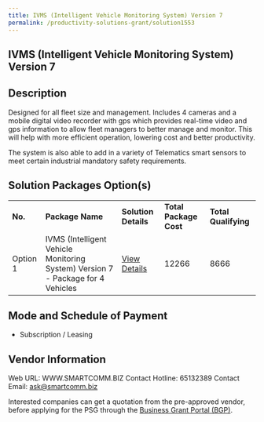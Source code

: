 ```yaml
---
title: IVMS (Intelligent Vehicle Monitoring System) Version 7
permalink: /productivity-solutions-grant/solution1553
---
```


## IVMS (Intelligent Vehicle Monitoring System) Version 7

## Description

Designed for all fleet size and management. 
Includes 4 cameras and a mobile digital video recorder with gps which provides real-time video and gps information to allow fleet managers to better manage and monitor. This will help with more efficient operation, lowering cost and better productivity.   

The system is also able to add in a variety of Telematics smart sensors to meet certain industrial mandatory safety requirements.

## Solution Packages Option(s)

<table>
<tr>
<td><b>No.</b></td>
<td><b>Package Name</b></td>
<td><b>Solution Details</b></td>
<td><b>Total Package Cost</b></td>
<td><b>Total Qualifying</b></td>
</tr>
<tr>
<td>Option 1</td>
<td>IVMS (Intelligent Vehicle Monitoring System) Version 7 - Package for 4 Vehicles</td>
<td><a href='https://www.gobusiness.gov.sg/images/psg/Desensitised_Smartcomms_20200410_Annex_3_Part_2.pdf'>View Details</a></td>
<td>12266</td>
<td>8666</td>
</tr>
</table>

## Mode and Schedule of Payment

 - Subscription / Leasing

## Vendor Information

 Web URL: WWW.SMARTCOMM.BIZ 
Contact Hotline: 65132389 
Contact Email: ask@smartcomm.biz 


Interested companies can get a quotation from the pre-approved vendor, before applying for the PSG through the <a href='https://www.businessgrants.gov.sg/'>Business Grant Portal (BGP)</a>.
